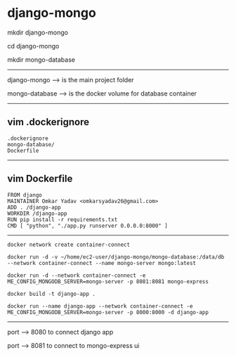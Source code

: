 # django-mongo
mkdir django-mongo

cd django-mongo

mkdir mongo-database

---------------------------------
django-mongo --> is the main project folder

mongo-database --> is the docker volume for database container

---------------------------------
vim .dockerignore
---------------------------------
	.dockerignore
	mongo-database/
	Dockerfile
---------------------------------
vim Dockerfile
---------------------------------
	FROM django
	MAINTAINER Omkar Yadav <omkarsyadav26@gmail.com>
	ADD . /django-app
	WORKDIR /django-app
	RUN pip install -r requirements.txt
	CMD [ "python", "./app.py runserver 0.0.0.0:8000" ]
---------------------------------
	
	docker network create container-connect

	docker run -d -v ~/home/ec2-user/django-mongo/mongo-database:/data/db --network container-connect --name mongo-server mongo:latest

	docker run -d --network container-connect -e ME_CONFIG_MONGODB_SERVER=mongo-server -p 8081:8081 mongo-express

	docker build -t django-app .

	docker run --name django-app --network container-connect -e ME_CONFIG_MONGODB_SERVER=mongo-server -p 8000:8000 -d django-app
----------------------------------
port --> 8080 to connect django app

port --> 8081 to connect to mongo-express ui
